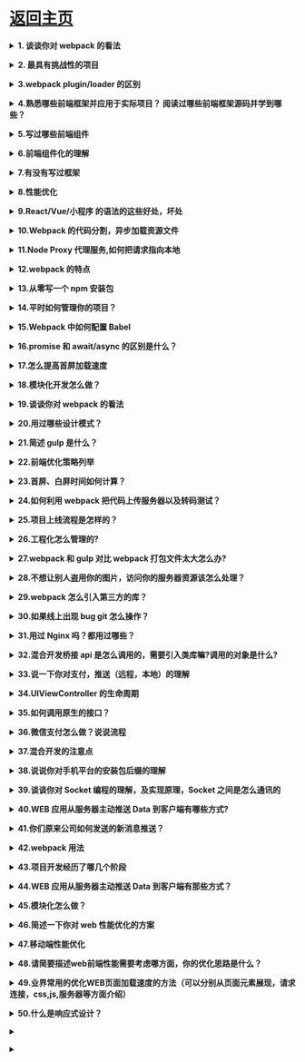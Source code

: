 # [返回主页](https://github.com/yisainan/web-interview/blob/master/README.md)

<b><details><summary>1. 谈谈你对 webpack 的看法</summary></b>

答案：WebPack 是一个模块打包工具，你可以使用 WebPack 管理你的模块依赖，并编绎输出模块们所需的静态文件。它能够很好地管理、打包 Web 开发中所用到的 HTML、JavaScript、CSS 以及各种静态文件（图片、字体等），让开发过程更加高效。对于不同类型的资源，webpack 有对应的模块加载器。webpack 模块打包器会分析模块间的依赖关系，最后 生成了优化且合并后的静态资源。

webpack 的两大特色：

1. code splitting（可以自动完成）
2. loader 可以处理各种类型的静态文件，并且支持串联操作

webpack 是以 commonJS 的形式来书写脚本滴，但对 AMD/CMD 的支持也很全面，方便旧项目进行代码迁移。

webpack 具有 requireJs 和 browserify 的功能，但仍有很多自己的新特性：

1. 对 CommonJS 、 AMD 、ES6 的语法做了兼容
2. 对 js、css、图片等资源文件都支持打包
3. 串联式模块加载器以及插件机制，让其具有更好的灵活性和扩展性，例如提供对 CoffeeScript、ES6 的支持
4. 有独立的配置文件 webpack.config.js
5. 可以将代码切割成不同的 chunk，实现按需加载，降低了初始化时间
6. 支持 SourceUrls 和 SourceMaps，易于调试
7. 具有强大的 Plugin 接口，大多是内部插件，使用起来比较灵活
8. webpack 使用异步 IO 并具有多级缓存。这使得 webpack 很快且在增量编译上更加快

</details>

<b><details><summary>2. 最具有挑战性的项目</summary></b>

答案：

</details>

<b><details><summary>3.webpack plugin/loader 的区别</summary></b>

答案：

</details>

<b><details><summary>4.熟悉哪些前端框架并应用于实际项目？ 阅读过哪些前端框架源码并学到哪些？</summary></b>

答案：

</details>

<b><details><summary>5.写过哪些前端组件</summary></b>

答案：

</details>

<b><details><summary>6.前端组件化的理解</summary></b>

答案：

</details>

<b><details><summary>7.有没有写过框架</summary></b>

答案：

</details>

<b><details><summary>8.性能优化</summary></b>

答案：
（1） 减少 http 请求次数：CSS Sprites, JS、CSS 源码压缩、图片大小控制合适；网页 Gzip，CDN 托管，data 缓存 ，图片服务器。
（2） 前端模板 JS+数据，减少由于 HTML 标签导致的带宽浪费，前端用变量保存 AJAX 请求结果，每次操作本地变量，不用请求，减少请求次数
（3） 用 innerHTML 代替 DOM 操作，减少 DOM 操作次数，优化 javascript 性能。
（4） 当需要设置的样式很多时设置 className 而不是直接操作 style。
（5） 少用全局变量、缓存 DOM 节点查找的结果。减少 IO 读取操作。
（6） 避免使用 CSS Expression（css 表达式)又称 Dynamic properties(动态属性)。
（7） 图片预加载，将样式表放在顶部，将脚本放在底部 加上时间戳。
（8） 避免在页面的主体布局中使用 table，table 要等其中的内容完全下载之后才会显示出来，显示比 div+css 布局慢。

</details>

<b><details><summary>9.React/Vue/小程序 的语法的这些好处，坏处</summary></b>

答案：

</details>

<b><details><summary>10.Webpack 的代码分割，异步加载资源文件</summary></b>

答案：

</details>

<b><details><summary>11.Node Proxy 代理服务,如何把请求指向本地</summary></b>

答案：

</details>

<b><details><summary>12.webpack 的特点</summary></b>

答案：

</details>

<b><details><summary>13.从零写一个 npm 安装包</summary></b>

答案：

</details>

<b><details><summary>14.平时如何管理你的项目？</summary></b>

答案：

a. 先期团队必须确定好全局样式（globe.css），编码模式(utf-8) 等；

b. 编写习惯必须一致（例如都是采用继承式的写法，单样式都写成一行）；

c. 标注样式编写人，各模块都及时标注（标注关键样式调用的地方）；

d. 页面进行标注（例如 页面 模块 开始和结束）；

e. CSS 跟 HTML 分文件夹并行存放，命名都得统一（例如 style.css）；

f. JS 分文件夹存放 命名以该 JS 功能为准的英文翻译。

g. 图片采用整合的 images.png png8 格式文件使用 尽量整合在一起使用方便将来的管理

</details>

<b><details><summary>15.Webpack 中如何配置 Babel</summary></b>

答案：

</details>

<b><details><summary>16.promise 和 await/async 的区别是什么？</summary></b>

答案：

</details>

<b><details><summary>17.怎么提高首屏加载速度</summary></b>

答案：

服务端渲染
等

</details>

<b><details><summary>18.模块化开发怎么做？</summary></b>

答案：

- AMD 是 RequireJS 在推广过程中对模块定义的规范化产出。
- CMD 是 SeaJS 在推广过程中对模块定义的规范化产出。

- AMD 是提前执行，CMD 是延迟执行。
- AMD 推荐的风格通过返回一个对象做为模块对象，CommonJS 的风格通过对 module.exports 或 exports 的属性赋值来达到暴露模块对象的目的。

CMD 模块方式

```js
define(function(require, exports, module) {
  // 模块代码
});
```

</details>

<b><details><summary>19.谈谈你对 webpack 的看法</summary></b>

答案：

</details>

<b><details><summary>20.用过哪些设计模式？</summary></b>

答案：

</details>

<b><details><summary>21.简述 gulp 是什么？</summary></b>

答案：

</details>

<b><details><summary>22.前端优化策略列举</summary></b>

答案：

</details>

<b><details><summary>23.首屏、白屏时间如何计算？</summary></b>

答案：

Performance 接口可以获取到当前页面中与性能相关的信息。<br>
该类型的对象可以通过调用只读属性 Window.performance 来获得。<br>
白屏时间：
```
performance.timing.responseStart - performance.timing.navigationStart
```
首屏时间
```
window.onload = () => {
    new Date() - performance.timing.responseStart
}
```
解析：[参考](https://developer.mozilla.org/zh-CN/docs/Web/API/Performance)


</details>

<b><details><summary>24.如何利用 webpack 把代码上传服务器以及转码测试？</summary></b>

答案：

</details>

<b><details><summary>25.项目上线流程是怎样的？</summary></b>

答案：

</details>

<b><details><summary>26.工程化怎么管理的?</summary></b>

答案：

</details>

<b><details><summary>27.webpack 和 gulp 对比 webpack 打包文件太大怎么办?</summary></b>

答案：

</details>

<b><details><summary>28.不想让别人盗用你的图片，访问你的服务器资源该怎么处理？</summary></b>

答案：

</details>

<b><details><summary>29.webpack 怎么引入第三方的库？</summary></b>

答案：

</details>

<b><details><summary>30.如果线上出现 bug git 怎么操作？</summary></b>

答案：

</details>

<b><details><summary>31.用过 Nginx 吗？都用过哪些？</summary></b>

答案：

</details>

<b><details><summary>32.混合开发桥接 api 是怎么调用的，需要引入类库嘛?调用的对象是什么?</summary></b>

答案：

</details>

<b><details><summary>33.说一下你对支付，推送（远程，本地）的理解</summary></b>

答案：

</details>

<b><details><summary>34.UIViewController 的生命周期</summary></b>

答案：

</details>

<b><details><summary>35.如何调用原生的接口？</summary></b>

答案：

</details>

<b><details><summary>36.微信支付怎么做？说说流程</summary></b>

答案：

</details>

<b><details><summary>37.混合开发的注意点</summary></b>

答案：

</details>

<b><details><summary>38.说说你对手机平台的安装包后缀的理解</summary></b>

答案：

</details>

<b><details><summary>39.谈谈你对 Socket 编程的理解，及实现原理，Socket 之间是怎么通讯的</summary></b>

答案：

</details>

<b><details><summary>40.WEB 应用从服务器主动推送 Data 到客户端有哪些方式?</summary></b>

答案：

</details>

<b><details><summary>41.你们原来公司如何发送的新消息推送？</summary></b>

答案：

</details>

<b><details><summary>42.webpack 用法</summary></b>

答案：

</details>

<b><details><summary>43.项目开发经历了哪几个阶段</summary></b>

答案：

- 需求分析及变更管理
- 项目模型及业务流程分析
- 系统分析及建模设计
- 界面设计及代码开发
- 系统测试，部署和文档编写
- 维护

</details>

<b><details><summary>44.WEB 应用从服务器主动推送 Data 到客户端有那些方式？</summary></b>

答案：

- html5 websoket
- WebSocket 通过 Flash
- XHR 长时间连接
- XHR Multipart Streaming
- 不可见的 Iframe
- `<script>`标签的长时间连接(可跨域)

</details>

<b><details><summary>45.模块化怎么做？</summary></b>

答案：

立即执行函数,不暴露私有成员

```js
var module1 = (function() {
  var _count = 0;
  var m1 = function() {
    //...
  };
  var m2 = function() {
    //...
  };
  return {
    m1: m1,
    m2: m2
  };
})();
```

</details>

<b><details><summary>46.简述一下你对 web 性能优化的方案</summary></b>

答案：

1、尽量减少 HTTP 请求
2、使用浏览器缓存
3、使用压缩组件
4、图片、JS 的预载入
5、将脚本放在底部
6、将样式文件放在页面顶部
7、使用外部的 JS 和 CSS
8、精简代码

</details>

<b><details><summary>47.移动端性能优化</summary></b>

答案：

尽量使用css3动画，开启硬件加速。适当使用touch事件代替click事件。避免使用css3渐变阴影效果。 尽可能少的使用box-shadow与gradients。box-shadow与gradients往往都是页面的性能杀手

</details>

<b><details><summary>48.请简要描述web前端性能需要考虑哪方面，你的优化思路是什么？</summary></b>

答案：

</details>

<b><details><summary>49.业界常用的优化WEB页面加载速度的方法（可以分别从页面元素展现，请求连接，css,js,服务器等方面介绍）</summary></b>

答案：

</details>

<b><details><summary>50.什么是响应式设计？</summary></b>

答案：它是关于网页制作的过程中让不同的设备有不同的尺寸和不同的功能。响应式设计是让所有的人能在这些设备上让网站运行正常	

</details>

<b><details><summary></summary></b>

答案：

</details>

<b><details><summary></summary></b>

答案：

</details>
